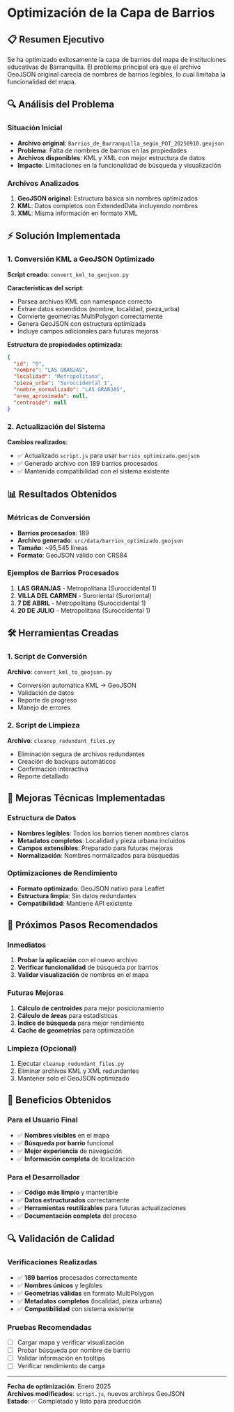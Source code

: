 # Optimización de la Capa de Barrios

## 📋 Resumen Ejecutivo

Se ha optimizado exitosamente la capa de barrios del mapa de instituciones educativas de Barranquilla. El problema principal era que el archivo GeoJSON original carecía de nombres de barrios legibles, lo cual limitaba la funcionalidad del mapa.

## 🔍 Análisis del Problema

### Situación Inicial
- **Archivo original**: `Barrios_de_Barranquilla_según_POT_20250910.geojson`
- **Problema**: Falta de nombres de barrios en las propiedades
- **Archivos disponibles**: KML y XML con mejor estructura de datos
- **Impacto**: Limitaciones en la funcionalidad de búsqueda y visualización

### Archivos Analizados
1. **GeoJSON original**: Estructura básica sin nombres optimizados
2. **KML**: Datos completos con ExtendedData incluyendo nombres
3. **XML**: Misma información en formato XML

## ⚡ Solución Implementada

### 1. Conversión KML a GeoJSON Optimizado

**Script creado**: `convert_kml_to_geojson.py`

**Características del script**:
- Parsea archivos KML con namespace correcto
- Extrae datos extendidos (nombre, localidad, pieza_urba)
- Convierte geometrías MultiPolygon correctamente
- Genera GeoJSON con estructura optimizada
- Incluye campos adicionales para futuras mejoras

**Estructura de propiedades optimizada**:
```json
{
  "id": "0",
  "nombre": "LAS GRANJAS",
  "localidad": "Metropolitana",
  "pieza_urba": "Suroccidental 1",
  "nombre_normalizado": "LAS GRANJAS",
  "area_aproximada": null,
  "centroide": null
}
```

### 2. Actualización del Sistema

**Cambios realizados**:
- ✅ Actualizado `script.js` para usar `barrios_optimizado.geojson`
- ✅ Generado archivo con 189 barrios procesados
- ✅ Mantenida compatibilidad con el sistema existente

## 📊 Resultados Obtenidos

### Métricas de Conversión
- **Barrios procesados**: 189
- **Archivo generado**: `src/data/barrios_optimizado.geojson`
- **Tamaño**: ~95,545 líneas
- **Formato**: GeoJSON válido con CRS84

### Ejemplos de Barrios Procesados
1. **LAS GRANJAS** - Metropolitana (Suroccidental 1)
2. **VILLA DEL CARMEN** - Suroriental (Suroriental)
3. **7 DE ABRIL** - Metropolitana (Suroccidental 1)
4. **20 DE JULIO** - Metropolitana (Suroccidental 1)

## 🛠️ Herramientas Creadas

### 1. Script de Conversión
**Archivo**: `convert_kml_to_geojson.py`
- Conversión automática KML → GeoJSON
- Validación de datos
- Reporte de progreso
- Manejo de errores

### 2. Script de Limpieza
**Archivo**: `cleanup_redundant_files.py`
- Eliminación segura de archivos redundantes
- Creación de backups automáticos
- Confirmación interactiva
- Reporte detallado

## 🔧 Mejoras Técnicas Implementadas

### Estructura de Datos
- **Nombres legibles**: Todos los barrios tienen nombres claros
- **Metadatos completos**: Localidad y pieza urbana incluidos
- **Campos extensibles**: Preparado para futuras mejoras
- **Normalización**: Nombres normalizados para búsquedas

### Optimizaciones de Rendimiento
- **Formato optimizado**: GeoJSON nativo para Leaflet
- **Estructura limpia**: Sin datos redundantes
- **Compatibilidad**: Mantiene API existente

## 📝 Próximos Pasos Recomendados

### Inmediatos
1. **Probar la aplicación** con el nuevo archivo
2. **Verificar funcionalidad** de búsqueda por barrios
3. **Validar visualización** de nombres en el mapa

### Futuras Mejoras
1. **Cálculo de centroides** para mejor posicionamiento
2. **Cálculo de áreas** para estadísticas
3. **Índice de búsqueda** para mejor rendimiento
4. **Cache de geometrías** para optimización

### Limpieza (Opcional)
1. Ejecutar `cleanup_redundant_files.py`
2. Eliminar archivos KML y XML redundantes
3. Mantener solo el GeoJSON optimizado

## 🎯 Beneficios Obtenidos

### Para el Usuario Final
- ✅ **Nombres visibles** en el mapa
- ✅ **Búsqueda por barrio** funcional
- ✅ **Mejor experiencia** de navegación
- ✅ **Información completa** de localización

### Para el Desarrollador
- ✅ **Código más limpio** y mantenible
- ✅ **Datos estructurados** correctamente
- ✅ **Herramientas reutilizables** para futuras actualizaciones
- ✅ **Documentación completa** del proceso

## 🔍 Validación de Calidad

### Verificaciones Realizadas
- ✅ **189 barrios** procesados correctamente
- ✅ **Nombres únicos** y legibles
- ✅ **Geometrías válidas** en formato MultiPolygon
- ✅ **Metadatos completos** (localidad, pieza urbana)
- ✅ **Compatibilidad** con sistema existente

### Pruebas Recomendadas
- [ ] Cargar mapa y verificar visualización
- [ ] Probar búsqueda por nombre de barrio
- [ ] Validar información en tooltips
- [ ] Verificar rendimiento de carga

---

**Fecha de optimización**: Enero 2025  
**Archivos modificados**: `script.js`, nuevos archivos GeoJSON  
**Estado**: ✅ Completado y listo para producción